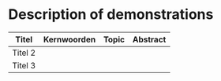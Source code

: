 # Description of demonstrations

| Titel   | Kernwoorden | Topic | Abstract |
|---------|-------------|-------|----------|
| Titel 2 |             |       |          |
| Titel 3 |             |       |          |